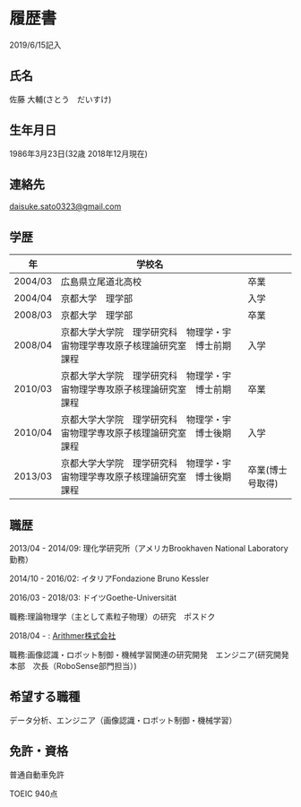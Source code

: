 # 履歴書
2019/6/15記入

## 氏名
佐藤 大輔(さとう　だいすけ)

## 生年月日
1986年3月23日(32歳 2018年12月現在)

## 連絡先
daisuke.sato0323@gmail.com

## 学歴
|年|学校名||
|---|-----|----|
|2004/03|広島県立尾道北高校|卒業|																																									
|2004/04|京都大学　理学部|入学|	
|2008/03|京都大学　理学部|卒業|																																									
|2008/04|京都大学大学院　理学研究科　物理学・宇宙物理学専攻原子核理論研究室　博士前期課程|入学|		
|2010/03|京都大学大学院　理学研究科　物理学・宇宙物理学専攻原子核理論研究室　博士前期課程|卒業|
|2010/04|京都大学大学院　理学研究科　物理学・宇宙物理学専攻原子核理論研究室　博士後期課程|入学|
|2013/03|京都大学大学院　理学研究科　物理学・宇宙物理学専攻原子核理論研究室　博士後期課程|卒業(博士号取得)|

## 職歴
2013/04 - 2014/09: 理化学研究所（アメリカBrookhaven National Laboratory勤務）

2014/10 - 2016/02: イタリアFondazione Bruno Kessler

2016/03 - 2018/03: ドイツGoethe-Universität

職務:理論物理学（主として素粒子物理）の研究　ポスドク

2018/04 - : [Arithmer株式会社](https://arithmer.co.jp/)

職務:画像認識・ロボット制御・機械学習関連の研究開発　エンジニア(研究開発本部　次長（RoboSense部門担当）)

## 希望する職種
データ分析、エンジニア（画像認識・ロボット制御・機械学習）

## 免許・資格
普通自動車免許

TOEIC 940点

